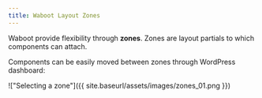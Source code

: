 ```yaml
---
title: Waboot Layout Zones
---
```


Waboot provide flexibility through **zones**. Zones are layout partials to which components can attach. 

Components can be easily moved between zones through WordPress dashboard:

!["Selecting a zone"]({{ site.baseurl/assets/images/zones_01.png }})





